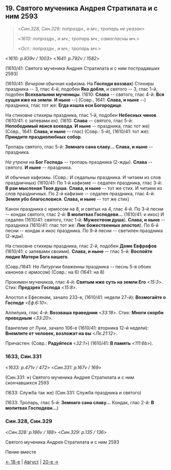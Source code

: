 ## 19. Святого мученика Андрея Стратилата и с ним 2593

> <*Син.328, Син.329: попраздн., и мч.; тропарь не указан*>
>
> <*1610: попраздн., и мч.; тропарь мч.; самогласны мч.*>
>
> <*Ост.: попраздн., и мч.; тропарь мч.*>

<*1610: p.839v / 1003*>
<*1641: p.792v / 1582*>

(1610/41: Святого мученика Андрея Стратилата и с ним пострадавших 2593)

(1610/41: *Вечером* обычная кафизма. На **Господи воззвах**)
Стихиры праздника -- 3, глас 4-й, подобен **Яко добля**,
и святого -- 3, глас 1-й, подобен **Всехвальнии мученицы**.
(1610: **Слава** -- святого, глас 4-й: **Вся сущая иже на земли**. **И ныне** --)
(Совр., 1641: **Слава, и ныне** --) 
праздника, глас тот же: **Егда изшла еси Богородице**.

На стиховне стихиры праздника, глас 1-й, подобен **Небесных чинов** (1610/41: с запевами их).
(1610: **Слава** -- святого, глас 5-й: **Непобедимый явися воевода**. **И ныне** -- праздника, глас тот же)
(Совр., 1641: **Слава, и ныне** -- глас)
(Совр.: 5-й), (1610/41: тот же): **Приидите празднолюбных собор**.

Тропарь святого, глас 5-й: **Земнаго сана славу...** 
**Слава, и ныне** -- праздника.

*На утрене* на **Бог Господь** -- тропарь праздника (2-жды). 
**Слава** -- святого. **И ныне** -- праздника.

И обычные кафизмы.
(Совр.: И седальны праздника. И читаем из слов праздничных)
(1610/41: По 1-й кафизме -- седален праздника, глас 3-й: **В раи мысленая Твоя душа**. 
**Слава, и ныне** -- тот же стих. И читаем из слов праздничных. 
По 2-й кафизме -- седален праздника, глас 4-й: **Земля убо благословися**. 
**Слава, и ныне** -- тот же стих)

Канон праздника с ирмосом на 8, и святых на 4, глас 4-й.
По 3-й песни -- кондак святого, глас 2-й: **В молитвах Господеви...**
(1610/41: и икос) И седален (1610/41: святого, глас 1-й: **Мужеством душа**). 
**Слава, и ныне** -- праздника (1610/41: глас тот же: **Лик божественных апостол**). 
По 6-й песни -- кондак и икос праздника.
По 9-й песни -- светилен праздника (2-жды). 

На стиховне стихиры праздника, глас 2-й, подобен **Доме Евфрафов** (1610/41: с запевами своими).
**Слава, и ныне** -- глас 5-й: **Воспойте людие Матери Бога нашего**.

(Совр./1641: *На Литургии* блаженны праздника -- песнь 5-я обоих канонов с ирмосом)
(Совр.: на 6) (1641: на 8)

Прокимен мучеников, глас 4-й: **Святым иже суть на земли Его** <*15:3*>.
Стих: **Предзрех Господа** <*15:8*>. 

Апостол к Ефесянам, зачало 233-е, (1610/41: недели 27-й): 
**Возмогайте о Господе** <*Еф.6:10*>.

Аллилуиа, глас 4-й: **Воззваша праведнии** <*33:18*>. 
Стих: **Многи скорби преведным** <*33:20*>.

Евангелие от Луки, зачало 106-е (1610/41: вторника 12-й недели): 
**Внемлите от человек, возложат на вы** <*Лк.21:12*>. 

Причастен: (Совр.: **Радуйтеся** <*32:1*>) (1610/41: **В память** <*111:6b*>).

### 1633, Син.331

<*1633: p.471v / 472*>
<*Син.331: p.167v / 169*>

(Син.331: **+**) Святого мученика Андрея Стратилата и с ним скончавшихся 2593

(1633: Служба так же)
(Син.331: Служба праздника и святого)

(1633: Тропарь, глас 5-й: **Земнаго сана славу...**
Кондак, глас 2-й: **В молитвах Господеви...**)

### Син.328, Син.329

<*Син.328: p.186v / 188*>
<*Син.329: p.135 / 136*>

Святого мученика Андрея Стратилата и с ним 2593

Пение вместе 

[← 18-е](08_18_SAB.ru.md) | [Август](README.md#19-й) | [20-е →](08_20_SAB.ru.md)
